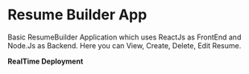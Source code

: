 # Resume Builder App
Basic ResumeBuilder Application which uses ReactJs as FrontEnd and Node.Js as Backend. Here you can View, Create, Delete, Edit Resume.

**RealTime Deployment**


